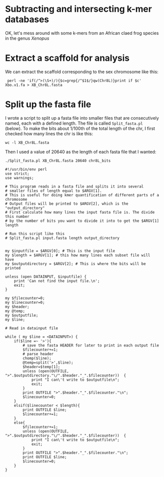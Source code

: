 # Subtracting and intersecting k-mer databases

OK, let's mess around with some k-mers from an African claed frog species in the genus *Xenopus*

# Extract a scaffold for analysis

We can extract the scaffold corresponding to the sex chromosome like this:
```
 perl -ne 'if(/^>(\S+)/){$c=grep{/^$1$/}qw(Chr8L)}print if $c' Xbo.v1.fa > XB_Chr8L.fasta 
```

# Split up the fasta file
 I wrote a script to split up a fasta file into smaller files that are consecutively named, each with a defined length. The file is called `Split_fasta.pl` (below). To make the bits about 1/100th of the total length of the chr, I first checked how many lines the chr is like this:
 ```
 wc -l XB_Chr8L.fasta
 ```
Then I used a value of 20640 as the length of each fasta file that I wanted:
```
./Split_fasta.pl XB_Chr8L.fasta 20640 chr8L_bits
```
 
```
#!/usr/bin/env perl
use strict;
use warnings;

# This program reads in a fasta file and splits it into several
# smaller files of length equal to $ARGV[1].  
# This is useful for doing kmer quantification of different parts of a chromosome
# Output files will be printed to $ARGV[2], which is the "output_directory"
# First calculate how many lines the input fasta file is. The divide this number
# by the number of bits you want to divide it into to get the $ARGV[1] length

# Run this script like this
# Split_fasta.pl input.fasta length output_directory 


my $inputfile = $ARGV[0]; # This is the input file
my $length = $ARGV[1]; # this how many lines each subset file will have
my $outputdirectory = $ARGV[2]; # This is where the bits will be printed

unless (open DATAINPUT, $inputfile) {
	print 'Can not find the input file.\n';
	exit;
}

my $filecounter=0;
my $linecounter=0;
my $header;
my @temp;
my $outputfile;
my $line;

# Read in datainput file

while ( my $line = <DATAINPUT>) {
	if($line =~ '>'){
		# save the fasta HEADER for later to print in each output file
		$filecounter+=1;
		# parse header
		chomp($line);
		@temp=split('>',$line);
		$header=$temp[1];
		unless (open(OUTFILE, ">".$outputdirectory."\/".$header."_".$filecounter))  {
			print "I can\'t write to $outputfile\n";
			exit;
		}
		print OUTFILE ">".$header."_".$filecounter."\n";
		$linecounter=0;
	}
	elsif($linecounter < $length){
		print OUTFILE $line;
		$linecounter+=1;
	}	
	else{	
		$filecounter+=1;
		unless (open(OUTFILE, ">".$outputdirectory."\/".$header."_".$filecounter))  {
			print "I can\'t write to $outputfile\n";
			exit;
		}
		print OUTFILE ">".$header."_".$filecounter."\n";
		print OUTFILE $line;
		$linecounter=0;
	}
}		

```

